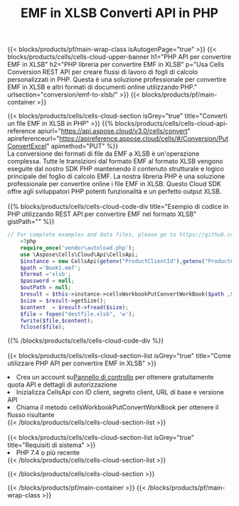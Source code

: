 ﻿---
title:  EMF in XLSB Converti API in PHP
description:  API cloud e SDK per Microsoft Excel e OpenOffice Calc. Converti foglio di calcolo in un altro file di formato.
url: /it/php/conversion/emf-to-xlsb/
---
{{< blocks/products/pf/main-wrap-class isAutogenPage="true" >}}
{{< blocks/products/cells/cells-cloud-upper-banner h1="PHP API per convertire EMF in XLSB" h2="PHP libreria per convertire EMF in XLSB" p="Usa Cells Conversion REST API per creare flussi di lavoro di fogli di calcolo personalizzati in PHP. Questa è una soluzione professionale per convertire EMF in XLSB e altri formati di documenti online utilizzando PHP." urlsection="conversion/emf-to-xlsb/" >}}
{{< blocks/products/pf/main-container >}}

{{< blocks/products/cells/cells-cloud-section isGrey="true" title="Converti un file EMF in XLSB in PHP" >}}
{{% blocks/products/cells/cells-cloud-api-reference apiurl="https://api.aspose.cloud/v3.0/cells/convert" apireferenceurl="https://apireference.aspose.cloud/cells/#/Conversion/PutConvertExcel" apimethod="PUT" %}}
<br/>
La conversione dei formati di file da EMF a XLSB è un'operazione complessa. Tutte le transizioni dal formato EMF al formato XLSB vengono eseguite dal nostro SDK PHP mantenendo il contenuto strutturale e logico principale del foglio di calcolo EMF. La nostra libreria PHP è una soluzione professionale per convertire online i file EMF in XLSB. Questo Cloud SDK offre agli sviluppatori PHP potenti funzionalità e un perfetto output XLSB.
<br/>
<br/>
{{% blocks/products/cells/cells-cloud-code-div title="Esempio di codice in PHP utilizzando REST API per convertire EMF nel formato XLSB" gistPath="" %}}
 
```php
// For complete examples and data files, please go to https://github.com/aspose-cells-cloud/aspose-cells-cloud-php/
    <?php
    require_once('vendor\autoload.php');
    use \Aspose\Cells\Cloud\Api\CellsApi;
    $instance = new CellsApi(getenv("ProductClientId"),getenv("ProductClientSecret"));
    $path ='Book1.emf';    
    $format ='xlsb';
    $password = null;
    $outPath = null;      
    $result = $this->instance->cellsWorkbookPutConvertWorkBook($path ,$format, $password,  $outPath);
    $size = $result->getSize();
    $content  = $result->fread($size);
    $file = fopen("destfile.xlsb", 'w');
    fwrite($file,$content);
    fclose($file);
```
 
{{% /blocks/products/cells/cells-cloud-code-div %}}
<br/>
<br/>
{{< blocks/products/cells/cells-cloud-section-list isGrey="true" title="Come utilizzare PHP API per convertire EMF in XLSB" >}}
<li> Crea un account su<a href="https://dashboard.aspose.cloud/">Pannello di controllo</a> per ottenere gratuitamente quota API e dettagli di autorizzazione</li>
<li>Inizializza CellsApi con ID client, segreto client, URL di base e versione API</li>
<li>Chiama il metodo cellsWorkbookPutConvertWorkBook per ottenere il flusso risultante</li>
{{< /blocks/products/cells/cells-cloud-section-list >}}
<br/>
<br/>
{{< blocks/products/cells/cells-cloud-section-list isGrey="true" title="Requisiti di sistema" >}}
<li>PHP 7.4 o più recente</li>
{{< /blocks/products/cells/cells-cloud-section-list >}}

{{< /blocks/products/cells/cells-cloud-section >}}

{{< /blocks/products/pf/main-container >}}
{{< /blocks/products/pf/main-wrap-class >}}
